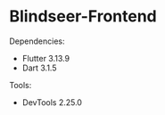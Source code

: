 # Blindseer-Frontend

Dependencies: <br />
- Flutter 3.13.9 <br />
- Dart 3.1.5 <br />

Tools: <br />
- DevTools 2.25.0 <br />
